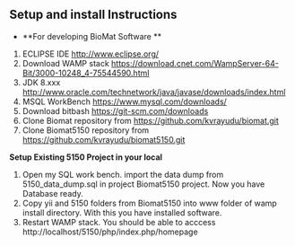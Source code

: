 **Setup and install Instructions**
- 
- **For developing BioMat Software **


1. ECLIPSE IDE http://www.eclipse.org/
2. Download WAMP stack https://download.cnet.com/WampServer-64-Bit/3000-10248_4-75544590.html
3. JDK 8.xxx http://www.oracle.com/technetwork/java/javase/downloads/index.html
4. MSQL WorkBench https://www.mysql.com/downloads/
5. Download bitbash https://git-scm.com/downloads
6. Clone Biomat repository from https://github.com/kvrayudu/biomat.git
7. Clone Biomat5150 repository from https://github.com/kvrayudu/biomat5150.git


**Setup Existing 5150 Project in your local**
   

 

1. Open my SQL work bench.  import the data dump from 5150_data_dump.sql in project Biomat5150 project.  Now you have Database ready.
2. Copy yii and 5150 folders from Biomat5150  into www folder of wamp install directory.  With this you have installed software. 
3. Restart WAMP stack.  You should be able to acccess    http://localhost/5150/php/index.php/homepage
 